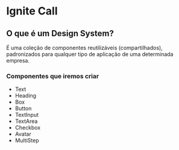 # Ignite Call

## O que é um Design System?
É uma coleção de componentes reutilizáveis (compartilhados), padronizados para qualquer tipo de aplicação de uma determinada empresa.

### Componentes que iremos criar

- Text
- Heading
- Box
- Button
- TextInput
- TextArea
- Checkbox
- Avatar
- MultiStep
